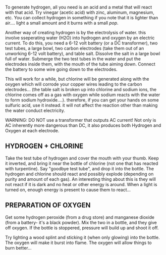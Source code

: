 To generate hydrogen, all you need is an acid and a metal that will react
with that acid.  Try vinegar (acetic acid) with zinc, aluminum, magnesium,
etc.  You can collect hydrogen in something if you note that it is lighter
than air....  light a small amount and it burns with a small *pop*.

Another way of creating hydrogen is by the electrolysis of water.  this
involve sseperating water (H2O) into hydrogen and oxygen by an electric
current. To do this, you need a 6-12 volt battery (or a DC transformer), two
test tubes, a large bowl, two carbon electrodes (take them out of an unworking
6-12 volt battery), and table salt. Dissolve the salt in a large bowl full of
water. Submerge the two test tubes in the water and put the electrodes inside
them, with the mouth of the tube aiming down.  Connect the battery to some
wire going down to the electrodes.

This will work for a while, but chlorine will be generated along with the
oxygen which will corrode your copper wires leading to the carbon
electrodes...  (the table salt is broken up into chlorine and sodium ions, the
chlorine comes off as a gas with oxygen while sodium reacts with the water to
form sodium hydroxide....).  therefore, if you can get your hands on some
sulfuric acid, use it instead.  it will not affect the reaction other than
making the water conduct electricity.

WARNING:  DO NOT use a transformer that outputs AC current! Not only is AC inherently more dangerous than DC, it also produces both Hydrogen and Oxygen at each electrode.

## HYDROGEN + CHLORINE

Take the test tube of hydrogen and cover the mouth with your thumb. Keep it
inverted, and bring it near the bottle of chlorine (not one that has reacted
with turpentine).  Say "goodbye test tube", and drop it into the bottle.  The
hydrogen and chlorine should react and possibly explode (depending on purity
and amount of each gas).  An interesting thing about this is they will not
react if it is dark and no heat or other energy is around. When a light is
turned on, enough energy is present to cause them to react...

## PREPARATION OF OXYGEN

Get some hydrogen peroxide (from a drug store) and manganese dioxide (from
a battery- it's a black powder).  Mix the two in a bottle, and they give off
oxygen. If the bottle is stoppered, pressure will build up and shoot it off.

Try lighting a wood splint and sticking it (when only glowing) into the
bottle. The oxygen will make it burst into flame. The oxygen will allow things
to burn better...
